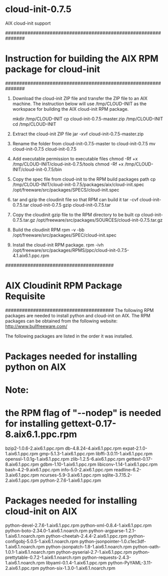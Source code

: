 # cloud-init-0.7.5
AIX cloud-init support

###############################################################
# Instruction for building the AIX RPM package for cloud-init #
###############################################################
1.  Download the cloud-init ZIP file and transfer the ZIP file to an AIX machine.
    The instruction below will use /tmp/CLOUD-INIT as the workspace for building the AIX cloud-init RPM package.
    
    mkdir /tmp/CLOUD-INIT
    cp cloud-init-0.7.5-master.zip /tmp/CLOUD-INIT
    cd /tmp/CLOUD-INIT
    
2.  Extract the cloud-init ZIP file
    jar -xvf cloud-init-0.7.5-master.zip
    
3.  Rename the folder from cloud-init-0.7.5-master to cloud-init-0.7.5
    mv cloud-init-0.7.5 cloud-init-0.7.5
    
4.  Add executable permission to executable files
    chmod -Rf +x /tmp/CLOUD-INIT/cloud-init-0.7.5/tools
    chmod -Rf +x /tmp/CLOUD-INIT/cloud-init-0.7.5/bin
    
5.  Copy the spec file from cloud-init to the RPM build packages path
    cp /tmp/CLOUD-INIT/cloud-init-0.7.5/packages/aix/cloud-init.spec /opt/freeware/src/packages/SPECS/cloud-init.spec
    
6.  tar and gzip the cloudinit file so that RPM can build it
    tar -cvf cloud-init-0.7.5.tar cloud-init-0.7.5
    gzip cloud-init-0.7.5.tar
    
7.  Copy the cloudinit gzip file to the RPM directory to be built
    cp cloud-init-0.7.5.tar.gz /opt/freeware/src/packages/SOURCES/cloud-init-0.7.5.tar.gz
    
8.  Build the cloudinit RPM
    rpm -v -bb /opt/freeware/src/packages/SPEC/cloud-init.spec
    
9.  Install the cloud-init RPM package.
    rpm -ivh /opt/freeware/src/packages/RPMS/ppc/cloud-init-0.7.5-4.1.aix6.1.ppc.rpm

#######################################
# AIX Cloudinit RPM Package Requisite #
#######################################
The following RPM packages are needed to install python and cloud-init on AIX.
The RPM packages can be obtained from the following website:
http://www.bullfreeware.com/

The following packages are listed in the order it was installed.

# Packages needed for installing python on AIX
# Note:  
#    the RPM flag of "--nodep" is needed for installing gettext-0.17-8.aix6.1.ppc.rpm
bzip2-1.0.6-2.aix6.1.ppc.rpm
db-4.8.24-4.aix6.1.ppc.rpm
expat-2.1.0-1.aix6.1.ppc.rpm
gmp-5.1.3-1.aix6.1.ppc.rpm
libffi-3.0.11-1.aix6.1.ppc.rpm
openssl-1.0.1g-1.aix6.1.ppc.rpm
zlib-1.2.5-6.aix6.1.ppc.rpm
gettext-0.17-8.aix6.1.ppc.rpm
gdbm-1.10-1.aix6.1.ppc.rpm
libiconv-1.14-1.aix6.1.ppc.rpm
bash-4.2-9.aix6.1.ppc.rpm
info-5.0-2.aix6.1.ppc.rpm
readline-6.2-3.aix6.1.ppc.rpm
ncurses-5.9-3.aix6.1.ppc.rpm
sqlite-3.7.15.2-2.aix6.1.ppc.rpm
python-2.7.6-1.aix6.1.ppc.rpm

# Packages needed for installing cloud-init on AIX
python-devel-2.7.6-1.aix6.1.ppc.rpm
python-xml-0.8.4-1.aix6.1.ppc.rpm
python-boto-2.34.0-1.aix6.1.noarch.rpm
python-argparse-1.2.1-1.aix6.1.noarch.rpm
python-cheetah-2.4.4-2.aix6.1.ppc.rpm
python-configobj-5.0.5-1.aix6.1.noarch.rpm
python-jsonpointer-1.0.c1ec3df-1.aix6.1.noarch.rpm
python-jsonpatch-1.8-1.aix6.1.noarch.rpm
python-oath-1.0.1-1.aix6.1.noarch.rpm
python-pyserial-2.7-1.aix6.1.ppc.rpm
python-prettytable-0.7.2-1.aix6.1.noarch.rpm
python-requests-2.4.3-1.aix6.1.noarch.rpm
libyaml-0.1.4-1.aix6.1.ppc.rpm
python-PyYAML-3.11-2.aix6.1.ppc.rpm
python-six-1.3.0-1.aix6.1.noarch.rpm
